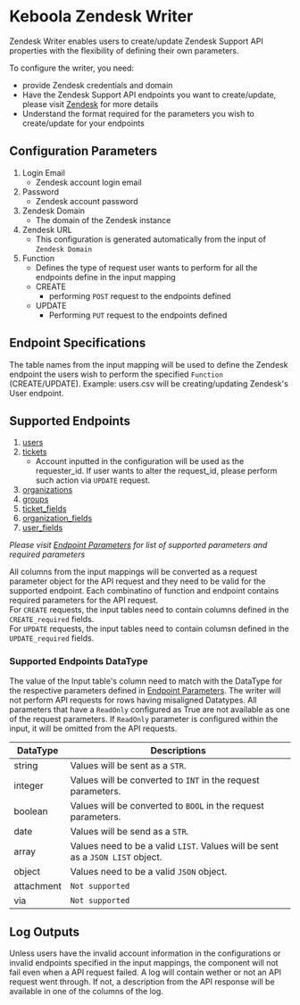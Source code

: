 # Keboola Zendesk Writer

Zendesk Writer enables users to create/update Zendesk Support API properties with the flexibility of defining their own parameters.

To configure the writer, you need:

- provide Zendesk credentials and domain
- Have the Zendesk Support API endpoints you want to create/update, please visit [Zendesk](https://developer.zendesk.com/rest_api/docs/support/introduction) for more details
- Understand the format required for the parameters you wish to create/update for your endpoints

## Configuration Parameters
1. Login Email
    - Zendesk account login email
2. Password
    - Zendesk account password
3. Zendesk Domain
    - The domain of the Zendesk instance
4. Zendesk URL
    - This configuration is generated automatically from the input of `Zendesk Domain`
5. Function
    - Defines the type of request user wants to perform for all the endpoints define in the input mapping
    - CREATE
        - performing `POST` request to the endpoints defined
    - UPDATE
        - Performing `PUT` request to the endpoints defined

## Endpoint Specifications
The table names from the input mapping will be used to define the Zendesk endpoint the users wish to perform the specified `Function` (CREATE/UPDATE).
Example: users.csv will be creating/updating Zendesk's User endpoint.

## Supported Endpoints
1. [users](https://developer.zendesk.com/rest_api/docs/support/users)
2. [tickets](https://developer.zendesk.com/rest_api/docs/support/tickets)
    - Account inputted in the configuration will be used as the requester_id. If user wants to alter the request_id, please perform such action via `UPDATE` request.
3. [organizations](https://developer.zendesk.com/rest_api/docs/support/organizations)
4. [groups](https://developer.zendesk.com/rest_api/docs/support/groups)
5. [ticket_fields](https://developer.zendesk.com/rest_api/docs/support/ticket_fields)
6. [organization_fields](https://developer.zendesk.com/rest_api/docs/support/organization_fields)
7. [user_fields](https://developer.zendesk.com/rest_api/docs/support/user_fields)

*Please visit [Endpoint Parameters](https://bitbucket.org/kds_consulting_team/kds-team.wr-zendesk/src/master/docs/endpoint_parameters.md) for list of supported parameters and required parameters*

All columns from the input mappings will be converted as a request parameter object for the API request and they need to be valid for the supported endpoint. Each combinatino of function and endpoint contains required parameters for the API request. <br>
For `CREATE` requests, the input tables need to contain columns defined in the `CREATE_required` fields. <br>
For `UPDATE` requests, the input tables need to contain columsn defined in the `UPDATE_required` fields.

### Supported Endpoints DataType
The value of the Input table's column need to match with the DataType for the respective parameters defined in [Endpoint Parameters](https://bitbucket.org/kds_consulting_team/kds-team.wr-zendesk/src/master/docs/endpoint_parameters.md). The writer will not perform API requests for rows having misaligned Datatypes. All parameters that have a `ReadOnly` configured as True are not available as one of the request parameters. If `ReadOnly` parameter is configured within the input, it will be omitted from the API requests.

| DataType | Descriptions |
|-|-|
| string | Values will be sent as a `STR`. |
| integer | Values will be converted to `INT` in the request parameters. |
| boolean | Values will be converted to `BOOL`  in the request parameters. |
| date | Values will be send as a `STR`.|
| array | Values need to be a valid `LIST`. Values will be sent as a `JSON LIST` object. |
| object | Values need to be a valid `JSON` object. |
| attachment | `Not supported` |
| via | `Not supported` |

## Log Outputs
Unless users have the invalid account information in the configurations or invalid endpoints specified in the input mappings, the component will not fail even when a API request failed. 
A log will contain wether or not an API request went through. If not, a description from the API response will be available in one of the columns of the log. 
